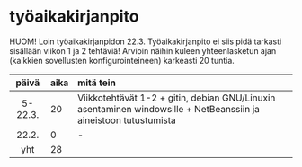 # työaikakirjanpito

HUOM! Loin työaikakirjanpidon 22.3. Työaikakirjanpito ei siis pidä tarkasti sisällään viikon 1 ja 2 tehtäviä! Arvioin näihin
kuleen yhteenlasketun ajan (kaikkien sovellusten konfigurointeineen) karkeasti 20 tuntia.



| päivä  | aika | mitä tein  |
| :----: |:-----| :-----|
| 5-22.3.| 20    | Viikkotehtävät 1-2 + gitin, debian GNU/Linuxin asentaminen windowsille + NetBeanssiin ja aineistoon tutustumista|
| 22.2.  | 0    | - |
| yht    | 28   |   | 
